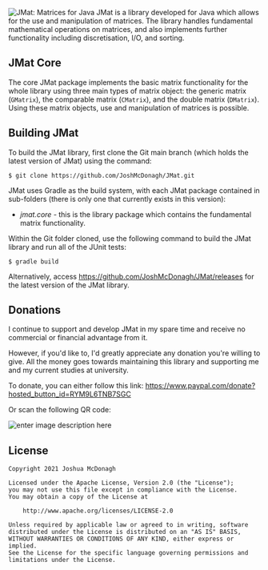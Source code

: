 ﻿![JMat: Matrices for Java](https://1.bp.blogspot.com/-HBB4foZmv4I/YPxmtma_HJI/AAAAAAAAAcY/TuLtrSs18VwJPzXNnTyyxJwWRYMOUY3dACLcBGAsYHQ/s928/Matrices+for+Java+Banner.png)
JMat is a library developed for Java which allows for the use and manipulation of matrices. The library handles fundamental mathematical operations on matrices, and also implements further functionality including discretisation, I/O, and sorting.

## JMat Core

The core JMat package implements the basic matrix functionality for the whole library using three main types of matrix object: the generic matrix (`GMatrix`), the comparable matrix (`CMatrix`), and the double matrix (`DMatrix`). Using these matrix objects, use and manipulation of matrices is possible.

## Building JMat

To build the JMat library, first clone the Git main branch (which holds the latest version of JMat) using the command:

	$ git clone https://github.com/JoshMcDonagh/JMat.git

JMat uses Gradle as the build system, with each JMat package contained in sub-folders (there is only one that currently exists in this version):

* *jmat.core* - this is the library package which contains the fundamental matrix functionality.

Within the Git folder cloned, use the following command to build the JMat library and run all of the JUnit tests:

	$ gradle build

Alternatively, access https://github.com/JoshMcDonagh/JMat/releases for the latest version of the JMat library.

## Donations

I continue to support and develop JMat in my spare time and receive no commercial or financial advantage from it.

However, if you'd like to, I'd greatly appreciate any donation you're willing to give. All the money goes towards maintaining this library and supporting me and my current studies at university.

To donate, you can either follow this link:
https://www.paypal.com/donate?hosted_button_id=RYM9L6TNB7SGC

Or scan the following QR code:

![enter image description here](https://1.bp.blogspot.com/-OCzvZJxrtz4/YTEnmNntipI/AAAAAAAAAdE/qKhC01NIC14sY84_HPpIAZRHtTGv3tkigCLcBGAsYHQ/s0/QR+code.png)

## License

```
Copyright 2021 Joshua McDonagh

Licensed under the Apache License, Version 2.0 (the "License");
you may not use this file except in compliance with the License.
You may obtain a copy of the License at

    http://www.apache.org/licenses/LICENSE-2.0

Unless required by applicable law or agreed to in writing, software
distributed under the License is distributed on an "AS IS" BASIS,
WITHOUT WARRANTIES OR CONDITIONS OF ANY KIND, either express or implied.
See the License for the specific language governing permissions and
limitations under the License.
```
